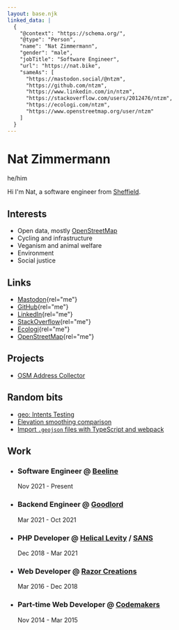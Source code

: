 ```yaml
---
layout: base.njk
linked_data: |
  {
    "@context": "https://schema.org/",
    "@type": "Person",
    "name": "Nat Zimmermann",
    "gender": "male",
    "jobTitle": "Software Engineer",
    "url": "https://nat.bike",
    "sameAs": [
      "https://mastodon.social/@ntzm",
      "https://github.com/ntzm",
      "https://www.linkedin.com/in/ntzm",
      "https://stackoverflow.com/users/2012476/ntzm",
      "https://ecologi.com/ntzm",
      "https://www.openstreetmap.org/user/ntzm"
    ]
  }
---
```


# Nat Zimmermann

he/him

Hi I'm Nat, a software engineer from [Sheffield](https://www.openstreetmap.org/relation/106956).

## Interests

* Open data, mostly [OpenStreetMap](https://www.openstreetmap.org/)
* Cycling and infrastructure
* Veganism and animal welfare
* Environment
* Social justice

## Links

* [Mastodon](https://mastodon.social/@ntzm){rel="me"}
* [GitHub](https://github.com/ntzm){rel="me"}
* [LinkedIn](https://www.linkedin.com/in/ntzm){rel="me"}
* [StackOverflow](https://stackoverflow.com/users/2012476/ntzm){rel="me"}
* [Ecologi](https://ecologi.com/ntzm){rel="me"}
* [OpenStreetMap](https://www.openstreetmap.org/user/ntzm){rel="me"}

## Projects

* [OSM Address Collector](osm-address-collector)

## Random bits

* [geo: Intents Testing](geo-intents)
* [Elevation smoothing comparison](elevation-smoothing)
* [Import `.geojson` files with TypeScript and webpack](import-geojson-files-typescript-webpack)

## Work

* ### Software Engineer @ [Beeline](https://beeline.co/)
  Nov 2021 - Present

* ### Backend Engineer @ [Goodlord](https://www.goodlord.co/)
  Mar 2021 - Oct 2021

* ### PHP Developer @ [Helical Levity](https://cyberstart.com/) / [SANS](https://www.sans.org/)
  Dec 2018 - Mar 2021

* ### Web Developer @ [Razor Creations](https://www.razorcreations.com/)
  Mar 2016 - Dec 2018

* ### Part-time Web Developer @ [Codemakers](https://www.codemakers.co.uk/)
  Nov 2014 - Mar 2015
